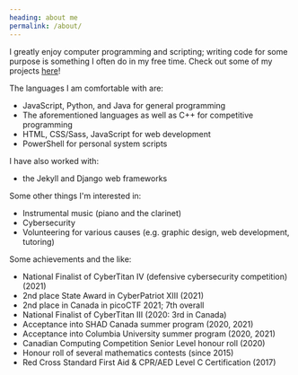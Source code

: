 ```yaml
---
heading: about me
permalink: /about/
---
```


I greatly enjoy computer programming and scripting; writing code for some purpose is something I often do in my free time. Check out some of my projects [here](/work)!

The languages I am comfortable with are:
- JavaScript, Python, and Java for general programming
- The aforementioned languages as well as C++ for competitive programming
- HTML, CSS/Sass, JavaScript for web development
- PowerShell for personal system scripts

I have also worked with:
- the Jekyll and Django web frameworks

Some other things I'm interested in:
- Instrumental music (piano and the clarinet)
- Cybersecurity
- Volunteering for various causes (e.g. graphic design, web development, tutoring)

Some achievements and the like:
- National Finalist of CyberTitan IV (defensive cybersecurity competition) (2021)
- 2nd place State Award in CyberPatriot XIII (2021)
- 2nd place in Canada in picoCTF 2021; 7th overall
- National Finalist of CyberTitan III (2020: 3rd in Canada)
- Acceptance into SHAD Canada summer program (2020, 2021)
- Acceptance into Columbia University summer program (2020, 2021)
- Canadian Computing Competition Senior Level honour roll (2020)
- Honour roll of several mathematics contests (since 2015)
- Red Cross Standard First Aid & CPR/AED Level C Certification (2017)
